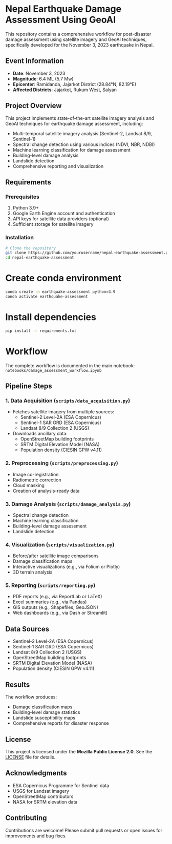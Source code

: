 # Nepal Earthquake Damage Assessment Using GeoAI

This repository contains a comprehensive workflow for post-disaster damage assessment using satellite imagery and GeoAI techniques, specifically developed for the November 3, 2023 earthquake in Nepal.

## Event Information
- **Date**: November 3, 2023
- **Magnitude**: 6.4 ML (5.7 Mw)
- **Epicenter**: Ramidanda, Jajarkot District (28.84°N, 82.19°E)
- **Affected Districts**: Jajarkot, Rukum West, Salyan

## Project Overview

This project implements state-of-the-art satellite imagery analysis and GeoAI techniques for earthquake damage assessment, including:
- Multi-temporal satellite imagery analysis (Sentinel-2, Landsat 8/9, Sentinel-1)
- Spectral change detection using various indices (NDVI, NBR, NDBI)
- Machine learning classification for damage assessment
- Building-level damage analysis
- Landslide detection
- Comprehensive reporting and visualization

## Requirements

### Prerequisites
1. Python 3.9+
2. Google Earth Engine account and authentication
3. API keys for satellite data providers (optional)
4. Sufficient storage for satellite imagery

### Installation

```bash
# Clone the repository
git clone https://github.com/yourusername/nepal-earthquake-assessment.git
cd nepal-earthquake-assessment
```

# Create conda environment
```bash
conda create -n earthquake-assessment python=3.9
conda activate earthquake-assessment
```

# Install dependencies
```bash
pip install -r requirements.txt
```

# Workflow

The complete workflow is documented in the main notebook: `notebooks/damage_assessment_workflow.ipynb`


## Pipeline Steps

### 1. Data Acquisition (`scripts/data_acquisition.py`)

- Fetches satellite imagery from multiple sources:
  - Sentinel-2 Level-2A (ESA Copernicus)
  - Sentinel-1 SAR GRD (ESA Copernicus)
  - Landsat 8/9 Collection 2 (USGS)
- Downloads ancillary data:
  - OpenStreetMap building footprints
  - SRTM Digital Elevation Model (NASA)
  - Population density (CIESIN GPW v4.11)

### 2. Preprocessing (`scripts/preprocessing.py`)

- Image co-registration
- Radiometric correction
- Cloud masking
- Creation of analysis-ready data

### 3. Damage Analysis (`scripts/damage_analysis.py`)

- Spectral change detection
- Machine learning classification
- Building-level damage assessment
- Landslide detection

### 4. Visualization (`scripts/visualization.py`)

- Before/after satellite image comparisons
- Damage classification maps
- Interactive visualizations (e.g., via Folium or Plotly)
- 3D terrain analysis

### 5. Reporting (`scripts/reporting.py`)

- PDF reports (e.g., via ReportLab or LaTeX)
- Excel summaries (e.g., via Pandas)
- GIS outputs (e.g., Shapefiles, GeoJSON)
- Web dashboards (e.g., via Dash or Streamlit)

## Data Sources

- Sentinel-2 Level-2A (ESA Copernicus)
- Sentinel-1 SAR GRD (ESA Copernicus)
- Landsat 8/9 Collection 2 (USGS)
- OpenStreetMap building footprints
- SRTM Digital Elevation Model (NASA)
- Population density (CIESIN GPW v4.11)

## Results

The workflow produces:

- Damage classification maps
- Building-level damage statistics
- Landslide susceptibility maps
- Comprehensive reports for disaster response

## License

This project is licensed under the **Mozilla Public License 2.0**. See the [LICENSE](LICENSE) file for details.

## Acknowledgments

- ESA Copernicus Programme for Sentinel data
- USGS for Landsat imagery
- OpenStreetMap contributors
- NASA for SRTM elevation data

## Contributing

Contributions are welcome! Please submit pull requests or open issues for improvements and bug fixes.